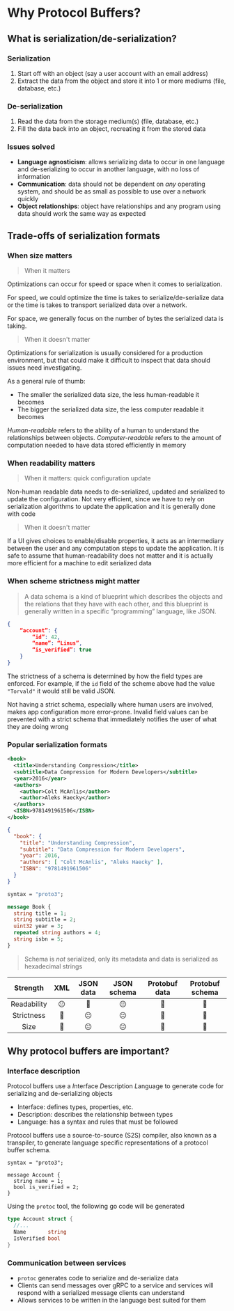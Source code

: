 # Why Protocol Buffers?

## What is serialization/de-serialization?

### Serialization

1) Start off with an object (say a user account with an email address)
2) Extract the data from the object and store it into 1 or more mediums (file, database, etc.)

### De-serialization

1) Read the data from the storage medium(s) (file, database, etc.)
2) Fill the data back into an object, recreating it from the stored data

### Issues solved

- **Language agnosticism**: allows serializing data to occur in one language and de-serializing to occur in another language, with no loss of information
- **Communication**: data should not be dependent on *any* operating system, and should be as small as possible to use over a network quickly
- **Object relationships**: object have relationships and any program using data should work the same way as expected

## Trade-offs of serialization formats

### When size matters

> When it matters

Optimizations can occur for speed or space when it comes to serialization.

For speed, we could optimize the time is takes to serialize/de-serialize data or the time is takes to transport serialized data over a network.

For space, we generally focus on the number of bytes the serialized data is taking.

> When it doesn't matter

Optimizations for serialization is usually considered for a production environment, but that could make it difficult to inspect that data should issues need investigating.

As a general rule of thumb:

- The smaller the serialized data size, the less human-readable it becomes
- The bigger the serialized data size, the less computer readable it becomes

*Human-readable* refers to the ability of a human to understand the relationships between objects. *Computer-readable* refers to the amount of computation needed to have data stored efficiently in memory

### When readability matters

> When it matters: quick configuration update

Non-human readable data needs to de-serialized, updated and serialized to update the configuration. Not very efficient, since we have to rely on serialization algorithms to update the application and it is generally done with code

> When it doesn't matter

If a UI gives choices to enable/disable properties, it acts as an intermediary between the user and any computation steps to update the application. It is safe to assume that human-readability does not matter and it is actually more efficient for a machine to edit serialized data

### When scheme strictness might matter

> A data schema is a kind of blueprint which describes the objects and the relations that they have with each other, and this blueprint is generally written in a specific “programming” language, like JSON.

```JSON
{
    “account”: {
        “id”: 42,
        “name”: “Linus”,
        “is_verified”: true
    }
}
```

The strictness of a schema is determined by how the field types are enforced. For example, if the `id` field of the scheme above had the value `"Torvald"` it would still be valid JSON.

Not having a strict schema, especially where human users are involved, makes app configuration more error-prone. Invalid field values can be prevented with a strict schema that immediately notifies the user of what they are doing wrong

### Popular serialization formats

```XML
<book>
  <title>Understanding Compression</title>
  <subtitle>Data Compression for Modern Developers</subtitle>
  <year>2016</year>
  <authors>
    <author>Colt McAnlis</author>
    <author>Aleks Haecky</author>
  </authors>
  <ISBN>9781491961506</ISBN>
</book>
```

```JSON
{
  "book": {
    "title": "Understanding Compression",
    "subtitle": "Data Compression for Modern Developers",
    "year": 2016,
    "authors": [ "Colt McAnlis", "Aleks Haecky" ],
    "ISBN": "9781491961506"
  }
}
```

```proto
syntax = "proto3";

message Book {
  string title = 1;
  string subtitle = 2;
  uint32 year = 3;
  repeated string authors = 4;
  string isbn = 5;
}
```

> Schema is *not* serialized, only its metadata and data is serialized as hexadecimal strings

| Strength | XML | JSON data | JSON schema | Protobuf data | Protobuf schema |
|:--------:|:---:|:---------:|:-----------:|:-------------:|:---------------:|
| Readability | 😐 | 🥳 | 😐 | 🤢 | 🥳 |
| Strictness | 🤢 | 😐 | 😐 | 🥳 | 🥳 |
| Size | 🤢 | 😐 | 😐 | 🥳 | 🥳 |

## Why protocol buffers are important?

### Interface description

Protocol buffers use a *I*nterface *D*escription *L*anguage to generate code for serializing and de-serializing objects

- Interface: defines types, properties, etc.
- Description: describes the relationship between types
- Language: has a syntax and rules that must be followed

Protocol buffers use a source-to-source (S2S) compiler, also known as a transpiler, to generate language specific representations of a protocol buffer schema.

```protoc
syntax = "proto3";

message Account {
  string name = 1;
  bool is_verified = 2;
}
```

Using the `protoc` tool, the following go code will be generated

```go
type Account struct {
  //...
  Name       string
  IsVerified bool
}
```

### Communication between services

- `protoc` generates code to serialize and de-serialize data
- Clients can send messages over gRPC to a service and services will respond with a serialized message clients can understand
- Allows services to be written in the language best suited for them

